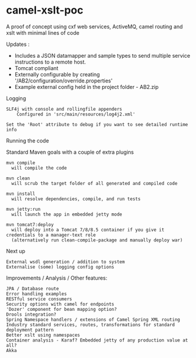 # camel-xslt-poc
A proof of concept using cxf web services, ActiveMQ, camel routing and xslt with minimal lines of code

Updates :
- Includes a JSON datamapper and sample types to send multiple 
    service instructions to a remote host.
- Tomcat compliant
- Externally configurable by creating '/AB2/configuration/override.properties'
- Example external config held in the project folder - AB2.zip


Logging

    SLF4j with console and rollingfile appenders
        Configured in 'src/main/resources/log4j2.xml'
  
    Set the 'Root' attribute to debug if you want to see detailed runtime info


Running the code 

  Standard Maven goals with a couple of extra plugins
  
    mvn compile
      will compile the code
      
    mvn clean
      will scrub the target folder of all generated and compiled code
    
    mvn install 
      will resolve dependencies, compile, and run tests
      
    mvn jetty:run
      will launch the app in embedded jetty mode

    mvn tomcat7:deploy
      will deploy into a Tomcat 7/8/8.5 container if you give it credentials to a manager-text role
      (alternatively run clean-compile-package and manually deploy war)
      
 
Next up

    External wsdl generation / addition to system
    Externalise (some) logging config options


Improvements / Analysis / Other features:

	JPA / Database route
    Error handling examples
	RESTful service consumers
    Security options with camel for endpoints
    'Dozer' component for bean mapping option?
    Drools integration?
    Spring Namespace handlers / extensions of Camel Spring XML routing
    Industry standard services, routes, transformations for standard deployment pattern
    Better xslt using namespaces
    Container analysis - Karaf? Embedded jetty of any production value at all?
    Akka

